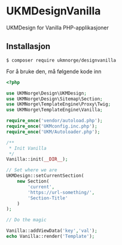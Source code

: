 # UKMDesignVanilla
 UKMDesign for Vanilla PHP-applikasjoner

## Installasjon
`$ composer require ukmnorge/designvanilla`

For å bruke den, må følgende kode inn

```php
<?php

use UKMNorge\Design\UKMDesign;
use UKMNorge\Design\Sitemap\Section;
use UKMNorge\TemplateEngine\Proxy\Twig;
use UKMNorge\TemplateEngine\Vanilla;

require_once('vendor/autoload.php');
require_once('UKMconfig.inc.php');
require_once('UKM/Autoloader.php');

/**
 * Init Vanilla
 */
Vanilla::init(__DIR__);

// Set where we are
UKMDesign::setCurrentSection(
    new Section(
        'current',
        'https://url-something/',
        'Section-Title'
    )
);

// Do the magic

Vanilla::addViewData('key','val');
echo Vanilla::render('Template');
```
